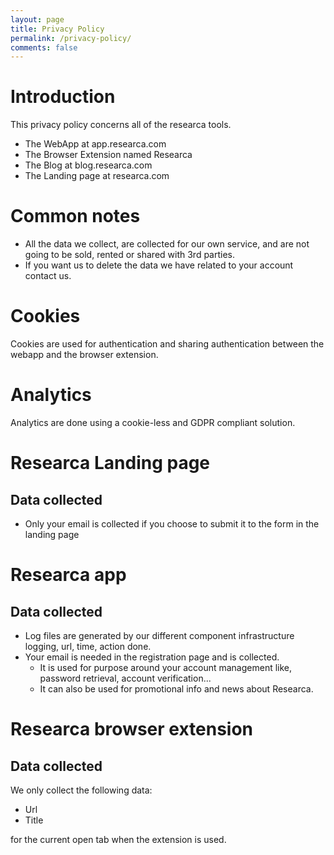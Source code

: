```yaml
---
layout: page
title: Privacy Policy
permalink: /privacy-policy/
comments: false
---
```

# Introduction

This privacy policy concerns all of the researca tools.
* The WebApp at app.researca.com
* The Browser Extension named Researca
* The Blog at blog.researca.com
* The Landing page at researca.com 
# Common notes

* All the data we collect, are collected for our own service, and are not going to be sold, rented or shared with 3rd parties.
* If you want us to delete the data we have related to your account contact us.

# Cookies
Cookies are used for authentication and sharing authentication between the webapp and the browser extension.

# Analytics
Analytics are done using a cookie-less and GDPR compliant solution.

# Researca Landing page
## Data collected
* Only your email is collected if you choose to submit it to the form in the landing page


# Researca app
## Data collected
* Log files are generated by our different component infrastructure logging, url, time, action done.
* Your email is needed in the registration page and is collected. 
    * It is used for purpose around your account management like, password retrieval, account verification... 
    * It can also be used for promotional info and news about Researca.

# Researca browser extension
## Data collected

We only collect the following data:
* Url
* Title

for the current open tab when the extension is used.
